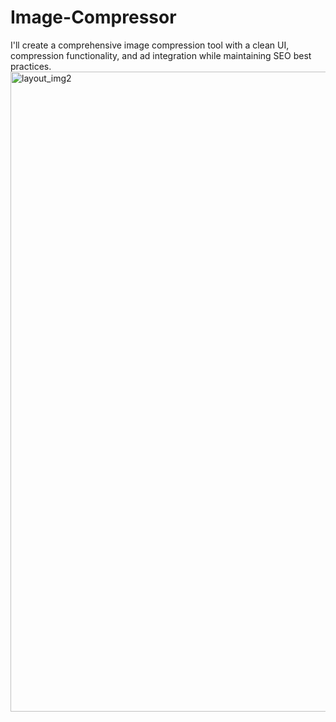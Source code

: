 # Image-Compressor
I'll create a comprehensive image compression tool with a clean UI, compression functionality, and ad integration while maintaining SEO best practices.
<img width="1024" height="1024" alt="layout_img2" src="https://github.com/user-attachments/assets/23412fc3-7b7d-4335-a725-fd45d8dc82ad" />
